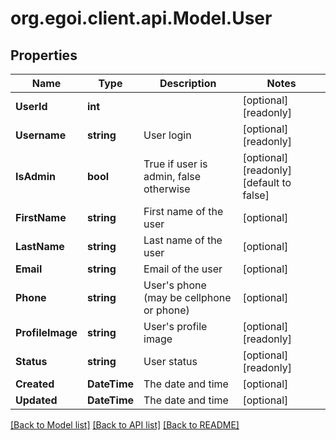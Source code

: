 
# org.egoi.client.api.Model.User

## Properties

Name | Type | Description | Notes
------------ | ------------- | ------------- | -------------
**UserId** | **int** |  | [optional] [readonly] 
**Username** | **string** | User login | [optional] [readonly] 
**IsAdmin** | **bool** | True if user is admin, false otherwise | [optional] [readonly] [default to false]
**FirstName** | **string** | First name of the user | [optional] 
**LastName** | **string** | Last name of the user | [optional] 
**Email** | **string** | Email of the user | [optional] 
**Phone** | **string** | User&#39;s phone (may be cellphone or phone) | [optional] 
**ProfileImage** | **string** | User&#39;s profile image | [optional] [readonly] 
**Status** | **string** | User status | [optional] [readonly] 
**Created** | **DateTime** | The date and time | [optional] 
**Updated** | **DateTime** | The date and time | [optional] 

[[Back to Model list]](../README.md#documentation-for-models)
[[Back to API list]](../README.md#documentation-for-api-endpoints)
[[Back to README]](../README.md)

